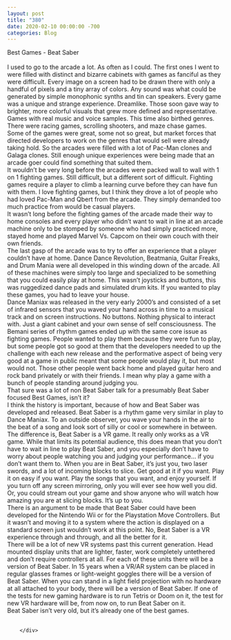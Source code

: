 ```yaml
---
layout: post
title: "380"
date: 2020-02-10 00:00:00 -700
categories: Blog
---
```


<div class="blog-content">
				<div class="paragraph"><span><span>Best Games - Beat Saber</span></span><br><span></span><br><span><span>I used to go to the arcade a lot. As often as I could. The first ones I went to were filled with distinct and bizarre cabinets with games as fanciful as they were difficult. Every image on a screen had to be drawn there with only a handful of pixels and a tiny array of colors. Any sound was what could be generated by simple monophonic synths and tin can speakers. Every game was a unique and strange experience. Dreamlike. Those soon gave way to brighter, more colorful visuals that grew more defined and representative. Games with real music and voice samples. This time also birthed genres. There were racing games, scrolling shooters, and maze chase games. Some of the games were great, some not so great, but market forces that directed developers to work on the genres that would sell were already taking hold. So the arcades were filled with a lot of Pac-Man clones and Galaga clones. Still enough unique experiences were being made that an arcade goer could find something that suited them.</span></span><br><span></span><span><span>It wouldn&rsquo;t be very long before the arcades were packed wall to wall with 1 on 1 fighting games. Still difficult, but a different sort of difficult. Fighting games require a player to climb a learning curve before they can have fun with them. I love fighting games, but I think they drove a lot of people who had loved Pac-Man and Qbert from the arcade. They simply demanded too much practice from would be casual players.</span></span><br><span></span><span><span>It wasn&rsquo;t long before the fighting games of the arcade made their way to home consoles and every player who didn&rsquo;t want to wait in line at an arcade machine only to be stomped by someone who had simply practiced more, stayed home and played Marvel Vs. Capcom on their own couch with their own friends.</span></span><br><span></span><span><span>The last gasp of the arcade was to try to offer an experience that a player couldn&rsquo;t have at home. Dance Dance Revolution, Beatmania, Guitar Freaks, and Drum Mania were all developed in this winding down of the arcade. All of these machines were simply too large and specialized to be something that you could easily play at home. This wasn&rsquo;t joysticks and buttons, this was ruggedized dance pads and simulated drum kits. If you wanted to play these games, you had to leave your house.&nbsp;</span></span><br><span></span><span><span>Dance Maniax was released in the very early 2000&rsquo;s and consisted of a set of infrared sensors that you waved your hand across in time to a musical track and on screen instructions. No buttons. Nothing physical to interact with. Just a giant cabinet and your own sense of self consciousness. The Bemani series of rhythm games ended up with the same core issue as fighting games. People wanted to play them because they were fun to play, but some people got so good at them that the developers needed to up the challenge with each new release and the performative aspect of being very good at a game in public meant that some people would play it, but most would not. Those other people went back home and played guitar hero and rock band privately or with their friends. I mean why play a game with a bunch of people standing around judging you.&nbsp;</span></span><br><span></span><span><span>That sure was a lot of non Beat Saber talk for a presumably Beat Saber focused Best Games, isn&rsquo;t it?</span></span><br><span></span><span><span>I think the history is important, because of how and Beat Saber was developed and released. Beat Saber is a rhythm game very similar in play to Dance Maniax. To an outside observer, you wave your hands in the air to the beat of a song and look sort of silly or cool or somewhere in between. The difference is, Beat Saber is a VR game. It really only works as a VR game. While that limits its potential audience, this does mean that you don&rsquo;t have to wait in line to play Beat Saber, and you especially don&rsquo;t have to worry about people watching you and judging your performance&hellip; if you don&rsquo;t want them to. When you are in Beat Saber, it&rsquo;s just you, two laser swords, and a lot of incoming blocks to slice. Get good at it if you want. Play it on easy if you want. Play the songs that you want, and enjoy yourself. If you turn off any screen mirroring, only you will ever see how well you did. Or, you could stream out your game and show anyone who will watch how amazing you are at slicing blocks. It&rsquo;s up to you.&nbsp;</span></span><br><span></span><span><span>There is an argument to be made that Beat Saber could have been developed for the Nintendo Wii or for the Playstation Move Controllers. But it wasn&rsquo;t and moving it to a system where the action is displayed on a standard screen just wouldn&rsquo;t work at this point. No, Beat Saber is a VR experience through and through, and all the better for it.</span></span><br><span></span><span><span>There will be a lot of new VR systems past this current generation. Head mounted display units that are lighter, faster, work completely untethered and don&rsquo;t require controllers at all. For each of these units there will be a version of Beat Saber. In 15 years when a VR/AR system can be placed in regular glasses frames or light-weight goggles there will be a version of Beat Saber. When you can stand in a light field projection with no hardware at all attached to your body, there will be a version of Beat Saber. If one of the tests for new gaming hardware is to run Tetris or Doom on it, the test for new VR hardware will be, from now on, to run Beat Saber on it.</span></span><br><span></span><span><span>Beat Saber isn&rsquo;t very old, but it&rsquo;s already one of the best games.</span></span><br><span></span><br></div>

		</div>
        